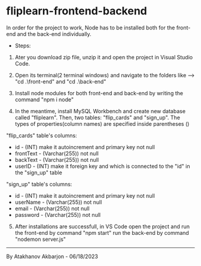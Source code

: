 # fliplearn-frontend-backend
In order for the project to work, Node has to be installed both for the front-end and the back-end individually.
- Steps:
1. Ater you download zip file, unzip it and open the project in Visual Studio Code.
2. Open its terminal(2 terminal windows) and navigate to the folders like --> "cd .\front-end\" and "cd .\back-end\"
3. Install node modules for both front-end and back-end by writing the command "npm i node"

4. In the meantime, install MySQL Workbench and create new database called "fliplearn".
Then, two tables: "flip_cards" and "sign_up". The types of properties(column names) are specified inside parentheses ()

"flip_cards" table's columns: 
- id - (INT) make it autoincrement and primary key not null
- frontText - (Varchar(255)) not null
- backText - (Varchar(255)) not null
- userID - (INT) make it foreign key and which is connected to the "id" in the "sign_up" table

"sign_up" table's columns:
- id - (INT) make it autoincrement and primary key not null
- userName - (Varchar(255)) not null
- email - (Varchar(255)) not null
- password - (Varchar(255)) not null


5. After installations are successfull, in VS Code open the project and 
    run the front-end by command "npm start"
    run the back-end by command "nodemon server.js"
----------------------------------------------------------------------------------------------------------------------
By Atakhanov Akbarjon
        - 06/18/2023
